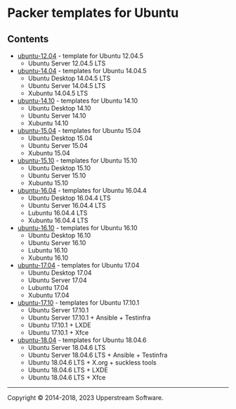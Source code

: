 # Packer templates for Ubuntu

## Contents

* [ubuntu-12.04](ubuntu-12.04/README.md) - template for Ubuntu 12.04.5
  * Ubuntu Server 12.04.5 LTS
* [ubuntu-14.04](ubuntu-14.04/README.md) - templates for Ubuntu 14.04.5
  * Ubuntu Desktop 14.04.5 LTS
  * Ubuntu Server 14.04.5 LTS
  * Xubuntu 14.04.5 LTS
* [ubuntu-14.10](ubuntu-14.10/README.md) - templates for Ubuntu 14.10
  * Ubuntu Desktop 14.10
  * Ubuntu Server 14.10
  * Xubuntu 14.10
* [ubuntu-15.04](ubuntu-15.04/README.md) - templates for Ubuntu 15.04
  * Ubuntu Desktop 15.04
  * Ubuntu Server 15.04
  * Xubuntu 15.04
* [ubuntu-15.10](ubuntu-15.10/README.md) - templates for Ubuntu 15.10
  * Ubuntu Desktop 15.10
  * Ubuntu Server 15.10
  * Xubuntu 15.10
* [ubuntu-16.04](ubuntu-16.04/README.md) - templates for Ubuntu 16.04.4
  * Ubuntu Desktop 16.04.4 LTS
  * Ubuntu Server 16.04.4 LTS
  * Lubuntu 16.04.4 LTS
  * Xubuntu 16.04.4 LTS
* [ubuntu-16.10](ubuntu-16.10/README.md) - templates for Ubuntu 16.10
  * Ubuntu Desktop 16.10
  * Ubuntu Server 16.10
  * Lubuntu 16.10
  * Xubuntu 16.10
* [ubuntu-17.04](ubuntu-17.04/README.md) - templates for Ubuntu 17.04
  * Ubuntu Desktop 17.04
  * Ubuntu Server 17.04
  * Lubuntu 17.04
  * Xubuntu 17.04
* [ubuntu-17.10](ubuntu-17.10/README.md) - templates for Ubuntu 17.10.1
  * Ubuntu Server 17.10.1
  * Ubuntu Server 17.10.1 + Ansible + Testinfra
  * Ubuntu 17.10.1 + LXDE
  * Ubuntu 17.10.1 + Xfce
* [ubuntu-18.04](ubuntu-18.04/README.md) - templates for Ubuntu 18.04.6
  * Ubuntu Server 18.04.6 LTS
  * Ubuntu Server 18.04.6 LTS + Ansible + Testinfra
  * Ubuntu 18.04.6 LTS + X.org + suckless tools
  * Ubuntu 18.04.6 LTS + LXDE
  * Ubuntu 18.04.6 LTS + Xfce

- - -

Copyright &copy; 2014-2018, 2023 Upperstream Software.
